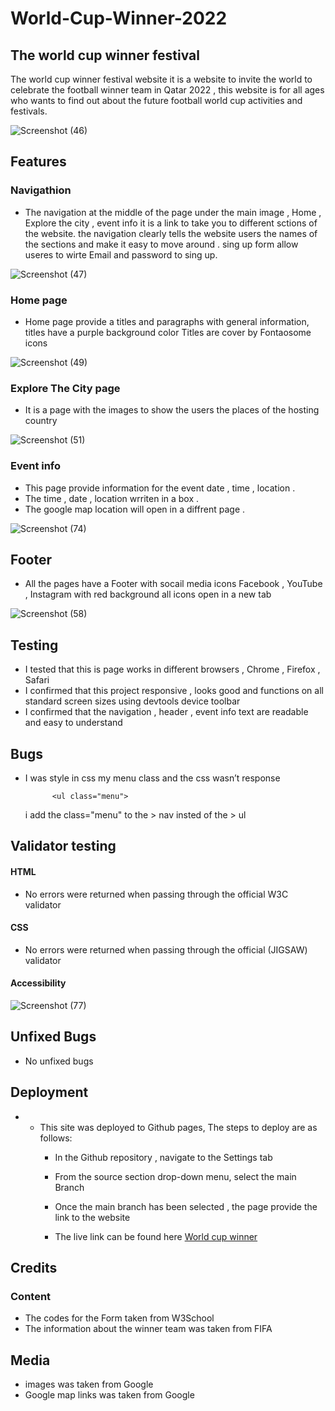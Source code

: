 # World-Cup-Winner-2022

        



##  The world cup winner festival 

 The world cup winner festival website it is a website to invite the world to celebrate the football winner team in Qatar 2022 , this website is for all ages who wants to find out about the future football world cup activities and festivals.  

![Screenshot (46)](https://github.com/NaifZaghmout/World-Cup-Winner-2022/assets/131189190/7a3a68de-1c6e-40e1-b488-7305277bf3de)


##  Features

###  Navigathion

  - The navigation  at the middle of the page under the main image , Home , Explore the city , event info it is a link to take you to different sctions of the website.
the navigation clearly tells the website users the names of the sections and make it easy to move around .
sing up form allow useres to wirte Email and password to sing up.

![Screenshot (47)](https://github.com/NaifZaghmout/World-Cup-Winner-2022/assets/131189190/6547eb60-2adc-446a-b6b1-13328390e651)



###  Home page

- Home page provide a titles and paragraphs with general information, titles have a purple background color 
Titles are cover by Fontaosome icons 


![Screenshot (49)](https://github.com/NaifZaghmout/World-Cup-Winner-2022/assets/131189190/1f854f37-5f25-4cfb-ace5-bb34eef9f816)


###  Explore The City page 

-  It is a page with the images to show the users the places of the hosting country 

![Screenshot (51)](https://github.com/NaifZaghmout/World-Cup-Winner-2022/assets/131189190/4e1a9bb7-8fba-44ad-a7b4-9dbc3972ea1b)


###  Event info 

- This page provide information for the event date , time , location .
- The time , date , location  wrriten in a box .
- The google map location  will open in a diffrent page .

 
 ![Screenshot (74)](https://github.com/NaifZaghmout/World-Cup-Winner-2022/assets/131189190/f706f2ac-7e16-4f04-9fdd-8237cc6cf393)



##  Footer

- All the pages have a Footer with socail media icons Facebook , YouTube , Instagram with red background all icons open in a new tab 


![Screenshot (58)](https://github.com/NaifZaghmout/World-Cup-Winner-2022/assets/131189190/eb67971c-77b5-4a97-974d-ef39559a2dd9)





##  Testing 

- I tested that this is page works in different browsers , Chrome , Firefox , Safari 
- I confirmed that this project responsive , looks good and functions on all standard screen sizes using devtools device toolbar 
- I confirmed that the navigation , header , event info  text are readable and easy to understand 



 ##  Bugs 

- I was style in css my menu class and the css wasn’t response 

 
            <ul class="menu">
           
            
    i add the class="menu" to the > nav insted of the > ul
       
       
 ##  Validator testing 
       
   ####  HTML 
   - No errors were returned when passing through the official W3C validator  
   ####  CSS
   - No errors were returned when passing through the official (JIGSAW) validator 
   ####  Accessibility
        
        
   ![Screenshot (77)](https://github.com/NaifZaghmout/World-Cup-Winner-2022/assets/131189190/544d5d25-6587-467d-ba75-b9f6c01e5b24)


        
        
  ##   Unfixed Bugs  
        
   - No unfixed bugs
        

 ##  Deployment 
   - - This site was deployed to Github pages, The steps to deploy are as follows:
       - In the Github repository , navigate to the Settings tab
       - From the source section drop-down menu, select the main Branch 
       -  Once the main branch has been selected , the page provide the link to the website 
        
       - The live link can be found here  [World cup winner](https://naifzaghmout.github.io/World-Cup-Winner-2022/)

        

## Credits

### Content
- The codes for the Form taken from W3School
- The information about the winner team was taken from FIFA 



## Media 
-  images was taken from Google
- Google map links was taken from Google 